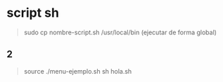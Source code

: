 # script sh



> sudo cp nombre-script.sh /usr/local/bin (ejecutar de forma global)

## 2
> source ./menu-ejemplo.sh
> sh hola.sh
